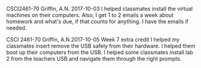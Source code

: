 CSCI2461-70 Griffin, A.N. 2017-10-03 
I helped classmates install the virtual machines on their computers. Also, I get 1 to 2 emails a week about homework and what's due, if that counts for anything. I have the emails if needed.  



CSCI 2461-70 Griffin, A.N 2017-10-05 
Week 7 extra credit 
I helped my classmates insert remove the USB safely from their hardware. I helped them boot up their computers from the USB. I helped some classmates install lab 2 from the teachers USB and navigate them through the right prompts.  
